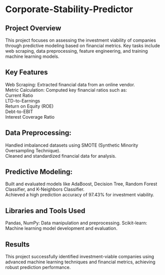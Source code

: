# Corporate-Stability-Predictor
## Project Overview
This project focuses on assessing the investment viability of companies through predictive modeling based on financial metrics. Key tasks include web scraping, data preprocessing, feature engineering, and training machine learning models.
## Key Features
Web Scraping: Extracted financial data from an online vendor.  
Metric Calculation: Computed key financial ratios such as:  
Current Ratio  
LTD-to-Earnings  
Return on Equity (ROE)  
Debt-to-EBIT  
Interest Coverage Ratio  
## Data Preprocessing:
Handled imbalanced datasets using SMOTE (Synthetic Minority Oversampling Technique).  
Cleaned and standardized financial data for analysis.
## Predictive Modeling:
Built and evaluated models like AdaBoost, Decision Tree, Random Forest Classifier, and K-Neighbors Classifier.  
Achieved a high prediction accuracy of 97.43% for investment viability.
## Libraries and Tools Used
Pandas, NumPy: Data manipulation and preprocessing.
Scikit-learn: Machine learning model development and evaluation.
## Results
This project successfully identified investment-viable companies using advanced machine learning techniques and financial metrics, achieving robust prediction performance.
